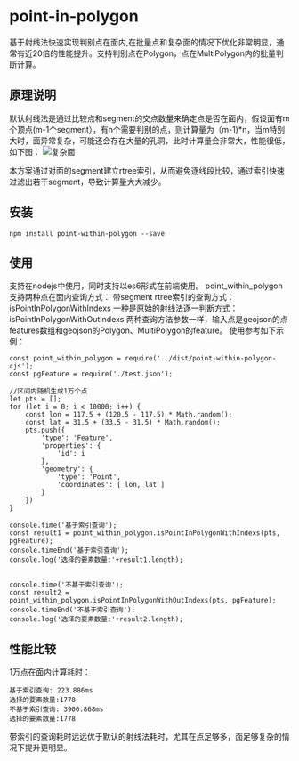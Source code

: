 # point-in-polygon
基于射线法快速实现判别点在面内,在批量点和复杂面的情况下优化非常明显，通常有近20倍的性能提升。支持判别点在Polygon，点在MultiPolygon内的批量判断计算。
## 原理说明
默认射线法是通过比较点和segment的交点数量来确定点是否在面内，假设面有m个顶点(m-1个segment），有n个需要判别的点，则计算量为（m-1)*n，当m特别大时，面异常复杂，可能还会存在大量的孔洞，此时计算量会非常大，性能很低，如下图：
![复杂面](https://github.com/FreeGIS/point-within-polygon/blob/master/doc/polygon.png)

本方案通过对面的segment建立rtree索引，从而避免逐线段比较，通过索引快速过滤出若干segment，导致计算量大大减少。


## 安装
```
npm install point-within-polygon --save
```

## 使用
支持在nodejs中使用，同时支持以es6形式在前端使用。
point_within_polygon支持两种点在面内查询方式：
带segment rtree索引的查询方式：isPointInPolygonWithIndexs
一种是原始的射线法逐一判断方式：isPointInPolygonWithOutIndexs
两种查询方法参数一样，输入点是geojson的点features数组和geojson的Polygon、MultiPolygon的feature。
使用参考如下示例：
```
const point_within_polygon = require('../dist/point-within-polygon-cjs');
const pgFeature = require('./test.json');

//区间内随机生成1万个点
let pts = [];
for (let i = 0; i < 10000; i++) {
    const lon = 117.5 + (120.5 - 117.5) * Math.random();
    const lat = 31.5 + (33.5 - 31.5) * Math.random();
    pts.push({
        'type': 'Feature',
        'properties': {
            'id': i
        },
        'geometry': {
            'type': 'Point',
            'coordinates': [ lon, lat ]
        }
    })
}

console.time('基于索引查询');
const result1 = point_within_polygon.isPointInPolygonWithIndexs(pts, pgFeature);
console.timeEnd('基于索引查询');
console.log('选择的要素数量:'+result1.length);


console.time('不基于索引查询');
const result2 = point_within_polygon.isPointInPolygonWithOutIndexs(pts, pgFeature);
console.timeEnd('不基于索引查询');
console.log('选择的要素数量:'+result2.length);
```

## 性能比较
1万点在面内计算耗时：
```
基于索引查询: 223.886ms
选择的要素数量:1778
不基于索引查询: 3900.868ms
选择的要素数量:1778
```
带索引的查询耗时远远优于默认的射线法耗时，尤其在点足够多，面足够复杂的情况下提升更明显。
